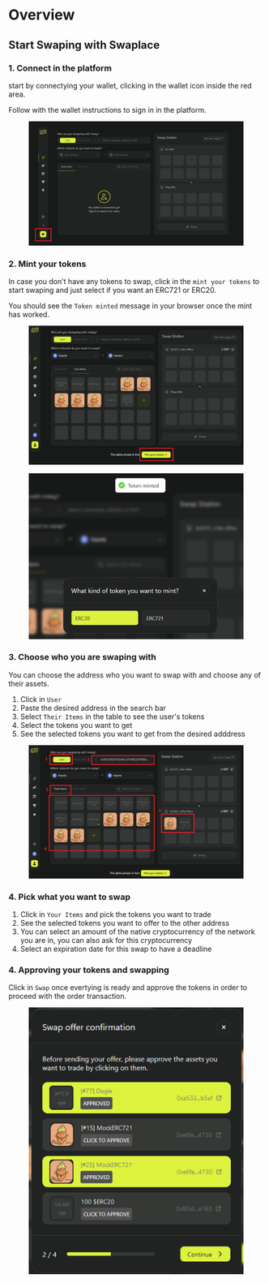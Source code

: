 # Overview

## Start Swaping with Swaplace

### 1. Connect in the platform &#x20;

start by connectying your wallet, clicking in the wallet icon inside the red area.

Follow with the wallet instructions to sign in in the platform.

<figure><img src="../.gitbook/assets/imagem 1.png" alt=""><figcaption></figcaption></figure>

### 2. Mint your tokens

In case you don't have any tokens to swap, click in the `mint your tokens` to start swaping and just select if you want an ERC721 or ERC20.

You should see the `Token minted` message in your browser once the mint has worked.

<figure><img src="../.gitbook/assets/imagem 4.png" alt=""><figcaption></figcaption></figure>

<figure><img src="../.gitbook/assets/imagem 6.png" alt="" width="501"><figcaption></figcaption></figure>

### 3. Choose who you are swaping with

You can choose the address who you want to swap with and choose any of their assets.

1. Click in `User`
2. Paste the desired address in the search bar
3. Select `Their Items` in the table to see the user's tokens
4. Select the tokens you want to get
5. See the selected tokens you want to get from the desired adddress

<figure><img src="../.gitbook/assets/imagem 7.png" alt=""><figcaption></figcaption></figure>

### 4. Pick what you want to swap

1. Click in `Your Items` and pick the tokens you want to trade
2. See the selected tokens you want to offer to the other address
3. You can select an amount of the native cryptocurrency of the network you are in, you can also ask for this cryptocurrency
4. Select an expiration date for this swap to have a deadline



### 4. Approving your tokens and swapping

Click in `Swap` once evertying is ready and approve the tokens in order to proceed with the order transaction.

<figure><img src="../.gitbook/assets/imagem 9.png" alt=""><figcaption></figcaption></figure>

&#x20;
